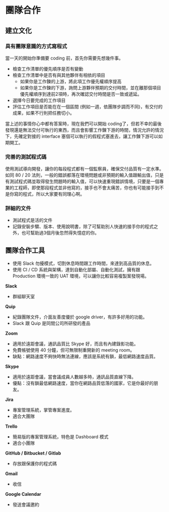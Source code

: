 # 團隊合作

## 建立文化

### 具有團隊意識的方式寫程式

當一天的開始你準備要 coding 前，首先你需要先想幾件事。

- 檢查工作清單的優先順序是否有變動
- 檢查工作清單中是否有與其他夥伴有相依的項目
    - 如果你是工作鍊的上游，將此項工作優先權順序提高
    - 如果你是工作鍊的下游，詢問上游夥伴預期的交付時間，並在離那個項目優先權順序到達前2項時，再次確認交付時間是否一致或遞延。
- 選擇今日要完成的工作項目
- 評估工作項目是否能在在一個區間 (例如一週，依團隊步調而不同)，有交付的成果，如果不行則把任務切小。

當上述的事情你心中都有答案時，現在我們可以開始 coding了，但若不幸的最後發現還是無法交付可執行的東西，而且會影響工作鍊下游的時間，情況允許的情況下，先確定對接的 interface 塞個可以執行的假程式塞進去，讓工作鍊下游可以如期開工。

### 完善的測試程式碼

使用測試導向開發，讓你的每段程式都有一個監察員，確保交付品質有一定水準。如同 80 / 20 法則，一般的錯誤都落在環境問題或非預期的輸入值跟輸出值，只是有測試程式碼並取得發生問題時的輸入值，可以快速重現錯誤情境，只要是一個專業的工程師，即使那段程式並非他寫的，接手也不會太痛苦，你也有可能接手到不是你寫的程式，所以大家要有同理心啊。

### 詳細的文件

- 測試程式是活的文件
- 記錄安裝步驟、版本、使用說明書，除了可幫助別人快速的接手你的程式之外，也可幫助過3個月後忽然得失憶症的你。


## 團隊合作工具

- 使用 Slack 勿擾模式，切割休息時間跟工作時間，來達到高品質的休息。
- 使用 CI / CD 系統與架構，達到自動化部屬、自動化測試，擁有跟 Production 環境一致的 UAT 環境，可以讓你比較容易複製案發現場。

**Slack**

- 群組聊天室

**Quip**

- 紀錄團隊文件，介面友善度優於 google driver，有許多好用的功能。
- Slack 跟 Quip 是同間公司所研發的產品

**Zoom**

- 適用於遠距會議，通訊品質比 Skype 好，而且有內建錄影功能。
- 免費帳號使用 40 分鐘，但可無限制重開新的 meeting room。
- 缺點：網路速度不夠快時無法連線，應該是系統有鎖，最低網路速度品質。

**Skype**

- 適用於遠距會議，當會議成員人數越多時，通訊品質直線下降。
- 優點：沒有鎖最低網路速度，當你在網路品質低落的國家，它是你最好的朋友。

**Jira**

- 專案管理系統，掌管專案進度。
- 適合大團隊

**Trello**

- 簡易版的專案管理系統，特色是 Dashboard 模式
- 適合小團隊

**GitHub / Bitbucket / Gitlab**

- 存放跟保護你的程式碼

**Gmail**

- 收信

**Google Calendar**

- 發送會議邀約
